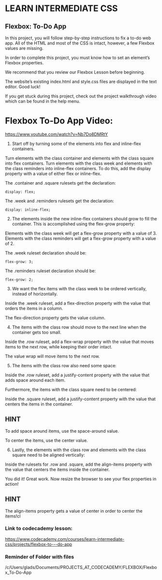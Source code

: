 
# LEARN INTERMEDIATE CSS

## Flexbox: To-Do App

In this project, you will follow step-by-step instructions to fix a to-do web app. All of the HTML and most of the CSS is intact, however, a few Flexbox values are missing.

In order to complete this project, you must know how to set an element’s Flexbox properties.

We recommend that you review our Flexbox Lesson before beginning.

The website’s existing index.html and style.css files are displayed in the text editor. Good luck!

If you get stuck during this project, check out the project walkthrough video which can be found in the help menu.


# Flexbox To-Do App Video:

https://www.youtube.com/watch?v=Nb7Do8DMRtY


1. Start off by turning some of the elements into flex and inline-flex containers.

Turn elements with the class container and elements with the class square into flex containers.
Turn elements with the class week and elements with the class reminders into inline-flex containers.
To do this, add the display property with a value of either flex or inline-flex.


The .container and .square rulesets get the declaration:

```
display: flex;

````

The .week and .reminders rulesets get the declaration:

```
display: inline-flex;

```

2. The elements inside the new inline-flex containers should grow to fill the container. This is accomplished using the flex-grow property:

Elements with the class week will get a flex-grow property with a value of 3.
Elements with the class reminders will get a flex-grow property with a value of 2.

The .week ruleset declaration should be:

```
flex-grow: 3;
```

The .reminders ruleset declaration should be:
```
flex-grow: 2;
```
3. We want the flex items with the class week to be ordered vertically, instead of horizontally.

Inside the .week ruleset, add a flex-direction property with the value that orders the items in a column.

The flex-direction property gets the value column.

4. The items with the class row should move to the next line when the container gets too small.

Inside the .row ruleset, add a flex-wrap property with the value that moves items to the next row, while keeping their order intact.

The value wrap will move items to the next row.

5. The items with the class row also need some space:

Inside the .row ruleset, add a justify-content property with the value that adds space around each item.

Furthermore, the items with the class square need to be centered:

Inside the .square ruleset, add a justify-content property with the value that centers the items in the container.

## HINT

To add space around items, use the space-around value.

To center the items, use the center value.

6. Lastly, the elements with the class row and elements with the class square need to be aligned vertically:

Inside the rulesets for .row and .square, add the align-items property with the value that centers the items inside the container.

You did it! Great work. Now resize the browser to see your flex properties in action!

## HINT
The align-items property gets a value of center in order to center the items!cl

### Link to codecademy lesson:
https://www.codecademy.com/courses/learn-intermediate-css/projects/flexbox-to---do-app
### Reminder of Folder with files
/c/Users/glads/Documents/PROJECTS_AT_CODECADEMY/FLEXBOX/Flexbox_To-Do-App





